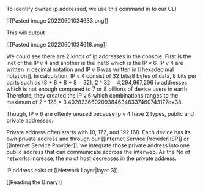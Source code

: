 To Identify owned ip addressed, we use this command in to our CLI

![[Pasted image 20220601034633.png]]

This will output

![[Pasted image 20220601034618.png]]

We could see there are 2 kinds of Ip addresses in the console. First is the inet or the IP v 4 and another is the inet6 which is the IP v 6. IP v 4 are written in decimal notation and IP v 6 was written in [[hexadecimal notation]]. In calculation, IP v 4 consist of 32 bits/8 bytes of data, 8 bits per parts such as (8 + 8 + 8 + 8 = 32), 2 ^ 32 = 4,294,967,296 ip addresses which is not enough compared to 7 or 8 billions of device users in earth. Therefore, they created the IP v 6 which combinations ranges to the maximum of 2 ^ 128 =  3.4028236692093846346337460743177e+38.

Though, IP v 6 are oftenly unused because Ip v 4 have 2 types, public and private addresses. 

Private address often starts with 10, 172, and 192.168. Each device has its own private address and through our [[Internet Service Provider|ISP]] or [[Internet Service Provider]], we integrate those private address into one public address that can communicate accross the interweb. As the No of networks increase, the no of host decreases in the private address. 

IP address exist at [[Network Layer|layer 3]]. 

[[Reading the Binary]]
